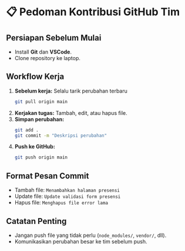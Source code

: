# 📋 Pedoman Kontribusi GitHub Tim

## Persiapan Sebelum Mulai
- Install **Git** dan **VSCode**.
- Clone repository ke laptop.

## Workflow Kerja
1. **Sebelum kerja:** Selalu tarik perubahan terbaru
    ```bash
    git pull origin main
    ```
2. **Kerjakan tugas:** Tambah, edit, atau hapus file.
3. **Simpan perubahan:**
    ```bash
    git add .
    git commit -m "Deskripsi perubahan"
    ```
4. **Push ke GitHub:**
    ```bash
    git push origin main
    ```

## Format Pesan Commit
- Tambah file: `Menambahkan halaman presensi`
- Update file: `Update validasi form presensi`
- Hapus file: `Menghapus file error lama`

## Catatan Penting
- Jangan push file yang tidak perlu (`node_modules/`, `vendor/`, dll).
- Komunikasikan perubahan besar ke tim sebelum push.
